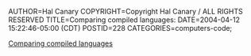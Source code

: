 AUTHOR=Hal Canary
COPYRIGHT=Copyright Hal Canary / ALL RIGHTS RESERVED
TITLE=Comparing compiled languages:
DATE=2004-04-12 15:22:46-05:00 (CDT)
POSTID=228
CATEGORIES=computers-code;

[Comparing compiled languages](/p/comparing-languages)
